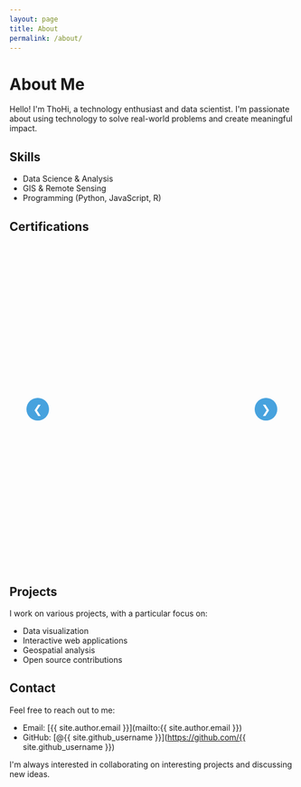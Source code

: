 ```yaml
---
layout: page
title: About
permalink: /about/
---
```


# About Me

Hello! I'm ThoHi, a technology enthusiast and data scientist. I'm passionate about using technology to solve real-world problems and create meaningful impact.

## Skills

- Data Science & Analysis
- GIS & Remote Sensing
- Programming (Python, JavaScript, R)

## Certifications

<div class="certificate-slider">
  <div class="slider-container">
    <div class="slider">
      <div class="slide">
        <div class="certificate-box">
          <div class="image-container">
            <img src="/assets/images/certificates/NASA ML.png" alt="NASA Machine Learning Certificate">
          </div>
        </div>
      </div>
      <div class="slide">
        <div class="certificate-box">
          <div class="image-container">
            <img src="/assets/images/certificates/NASA SAR.png" alt="NASA SAR Certificate">
          </div>
        </div>
      </div>
      <div class="slide">
        <div class="certificate-box">
          <div class="image-container">
            <img src="/assets/images/certificates/GIS for Climate Action.png" alt="GIS for Climate Action">
          </div>
        </div>
      </div>
      <div class="slide">
        <div class="certificate-box">
          <div class="image-container">
            <img src="/assets/images/certificates/Spatial Analysis.png" alt="Spatial Analysis Certificate">
          </div>
        </div>
      </div>
      <div class="slide">
        <div class="certificate-box">
          <div class="image-container">
            <img src="/assets/images/certificates/Cartography.png" alt="Cartography Certificate">
          </div>
        </div>
      </div>
      <div class="slide">
        <div class="certificate-box">
          <div class="image-container">
            <img src="/assets/images/certificates/ESRI Geo apps.png" alt="ESRI Geo Apps Certificate">
          </div>
        </div>
      </div>
      <div class="slide">
        <div class="certificate-box">
          <div class="image-container">
            <img src="/assets/images/certificates/NASA methane.png" alt="NASA Methane Certificate">
          </div>
        </div>
      </div>
      <div class="slide">
        <div class="certificate-box">
          <div class="image-container">
            <img src="/assets/images/certificates/ArcGIS Lab.png" alt="ArcGIS Lab Certificate">
          </div>
        </div>
      </div>
      <div class="slide">
        <div class="certificate-box">
          <div class="image-container">
            <img src="/assets/images/certificates/NASA Waterborne Disease Risk.png" alt="NASA Waterborne Disease Risk">
          </div>
        </div>
      </div>
      <div class="slide">
        <div class="certificate-box">
          <div class="image-container">
            <img src="/assets/images/certificates/EO college ML for EO.png" alt="EO College ML for Earth Observation">
          </div>
        </div>
      </div>
    </div>
    <button class="slider-nav prev" onclick="moveSlide(-1)">❮</button>
    <button class="slider-nav next" onclick="moveSlide(1)">❯</button>
  </div>
  <div class="slider-dots"></div>
</div>

<style>
.certificate-slider {
  max-width: 900px;
  margin: 40px auto;
  padding: 20px;
  background: transparent;
  border-radius: 8px;
}

.slider-container {
  position: relative;
  overflow: hidden;
  border-radius: 0;
  background: transparent;
  height: 500px;
  width: 100%;
}

.slider {
  display: flex;
  transition: transform 0.5s ease-in-out;
  height: 100%;
  width: 100%;
  position: relative;
}

.slide {
  position: absolute;
  width: 100%;
  height: 100%;
  display: flex;
  align-items: center;
  justify-content: center;
  opacity: 0;
  transition: opacity 0.5s ease-in-out;
}

.slide.active {
  opacity: 1;
}

.certificate-box {
  width: 100%;
  height: 100%;
  display: flex;
  align-items: center;
  justify-content: center;
  padding: 10px;
}

.image-container {
  width: 100%;
  height: 100%;
  display: flex;
  align-items: center;
  justify-content: center;
}

.slide img {
  max-width: 100%;
  max-height: 100%;
  width: auto;
  height: auto;
  object-fit: contain;
}

.slider-nav {
  position: absolute;
  top: 50%;
  transform: translateY(-50%);
  background: rgba(52, 152, 219, 0.9);
  color: white;
  border: none;
  width: 40px;
  height: 40px;
  cursor: pointer;
  font-size: 20px;
  border-radius: 50%;
  z-index: 10;
  display: flex;
  align-items: center;
  justify-content: center;
}

.prev {
  left: 10px;
}

.next {
  right: 10px;
}

@media (max-width: 768px) {
  .slider-container {
    height: 400px;
  }
}
</style>

<script>
let currentSlide = 0;
const slides = document.querySelectorAll('.slide');
const dots = document.querySelector('.slider-dots');

// Create dots
slides.forEach((_, index) => {
  const dot = document.createElement('span');
  dot.className = 'dot';
  if (index === 0) dot.classList.add('active');
  dot.onclick = () => showSlide(index);
  dots.appendChild(dot);
});

function moveSlide(n) {
  showSlide(currentSlide + n);
}

function showSlide(n) {
  const slider = document.querySelector('.slider');
  const dots = document.querySelectorAll('.dot');
  const slides = document.querySelectorAll('.slide');
  
  if (n >= slides.length) n = 0;
  if (n < 0) n = slides.length - 1;
  
  // Remove active class from all slides
  slides.forEach(slide => {
    slide.style.opacity = '0';
    slide.style.position = 'absolute';
  });
  
  // Show current slide
  slides[n].style.opacity = '1';
  slides[n].style.position = 'relative';
  
  currentSlide = n;
  
  dots.forEach((dot, index) => {
    dot.classList.toggle('active', index === currentSlide);
  });
}

// Initialize first slide
showSlide(0);
</script>

## Projects

I work on various projects, with a particular focus on:

- Data visualization
- Interactive web applications
- Geospatial analysis
- Open source contributions

## Contact

Feel free to reach out to me:

- Email: [{{ site.author.email }}](mailto:{{ site.author.email }})
- GitHub: [@{{ site.github_username }}](https://github.com/{{ site.github_username }})

I'm always interested in collaborating on interesting projects and discussing new ideas. 